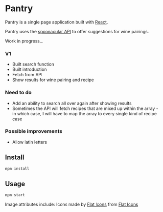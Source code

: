 # Pantry

Pantry is a single page application built with [React](http://reactjs.org/). 

Pantry uses the [spoonacular API](https://spoonacular.com) to offer suggestions for wine pairings.

Work in progress...

### V1

* Built search function
* Built introduction
* Fetch from API
* Show results for wine pairing and recipe

### Need to do

* Add an ability to search all over again after showing results
* Sometimes the API will fetch recipes that are mixed up within the array - in which case, I will have to map the array to every single kind of recipe case

### Possible improvements

* Allow latin letters

## Install

```bash
npm install
```

## Usage

```bash
npm start
```

Image attributes include: 
Icons made by [Flat Icons](https://www.flaticon.com/authors/flat-icons) from [Flat Icons](www.flaticon.com)</a></div>


<!-- Image attributes include: 
https://unsplash.com/@brookelark
https://unsplash.com/@irynamykhaylova
https://unsplash.com/@zanilic
https://unsplash.com/@felishks
https://www.pexels.com/@breakingpic
https://www.pexels.com/@natureday
https://www.flaticon.com/
-->
